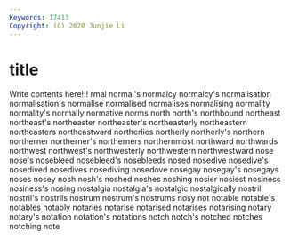 ```yaml
---
Keywords: 17413
Copyright: (C) 2020 Junjie Li
---
```


# title

Write contents here!!!
rmal 
normal's 
normalcy 
normalcy's 
normalisation
normalisation's 
normalise 
normalised 
normalises 
normalising 
normality 
normality's 
normally 
normative 
norms
north 
north's 
northbound 
northeast 
northeast's 
northeaster 
northeaster's 
northeasterly 
northeastern 
northeasters
northeastward 
northerlies 
northerly 
northerly's 
northern 
northerner 
northerner's 
northerners 
northernmost 
northward
northwards 
northwest 
northwest's 
northwesterly 
northwestern 
northwestward 
nose 
nose's 
nosebleed 
nosebleed's
nosebleeds 
nosed 
nosedive 
nosedive's 
nosedived 
nosedives 
nosediving 
nosedove 
nosegay 
nosegay's
nosegays 
noses 
nosey 
nosh 
nosh's 
noshed 
noshes 
noshing 
nosier 
nosiest
nosiness 
nosiness's 
nosing 
nostalgia 
nostalgia's 
nostalgic 
nostalgically 
nostril 
nostril's 
nostrils
nostrum 
nostrum's 
nostrums 
nosy 
not 
notable 
notable's 
notables 
notably 
notaries
notarise 
notarised 
notarises 
notarising 
notary 
notary's 
notation 
notation's 
notations 
notch
notch's 
notched 
notches 
notching 
note 
